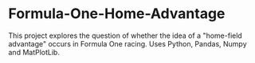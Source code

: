 # Formula-One-Home-Advantage
This project explores the question of whether the idea of a "home-field advantage" occurs in Formula One racing. Uses Python, Pandas, Numpy and MatPlotLib.

